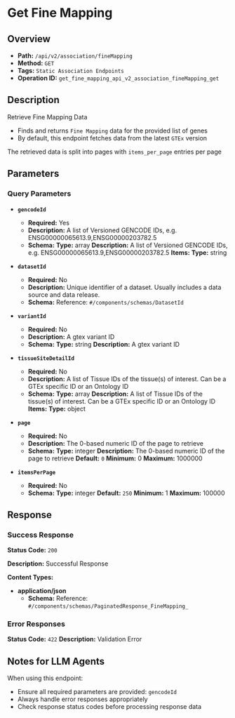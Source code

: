 # Get Fine Mapping

## Overview
- **Path:** `/api/v2/association/fineMapping`
- **Method:** `GET`
- **Tags:** `Static Association Endpoints`
- **Operation ID:** `get_fine_mapping_api_v2_association_fineMapping_get`

## Description
Retrieve Fine Mapping Data

- Finds and returns `Fine Mapping` data for the provided list of genes
- By default, this endpoint fetches data from the latest `GTEx` version

The retrieved data is split into pages with `items_per_page` entries per page

## Parameters

### Query Parameters

- **`gencodeId`**
  - **Required:** Yes
  - **Description:** A list of Versioned GENCODE IDs, e.g. ENSG00000065613.9,ENSG00000203782.5
  - **Schema:** **Type:** array
**Description:** A list of Versioned GENCODE IDs, e.g. ENSG00000065613.9,ENSG00000203782.5
**Items:** **Type:** string

- **`datasetId`**
  - **Required:** No
  - **Description:** Unique identifier of a dataset. Usually includes a data source and data release.
  - **Schema:** Reference: `#/components/schemas/DatasetId`

- **`variantId`**
  - **Required:** No
  - **Description:** A gtex variant ID
  - **Schema:** **Type:** string
**Description:** A gtex variant ID

- **`tissueSiteDetailId`**
  - **Required:** No
  - **Description:** A list of Tissue IDs of the tissue(s) of interest. Can be a GTEx specific ID or an Ontology ID
  - **Schema:** **Type:** array
**Description:** A list of Tissue IDs of the tissue(s) of interest. Can be a GTEx specific ID or an Ontology ID
**Items:** **Type:** object

- **`page`**
  - **Required:** No
  - **Description:** The 0-based numeric ID of the page to retrieve
  - **Schema:** **Type:** integer
**Description:** The 0-based numeric ID of the page to retrieve
**Default:** `0`
**Minimum:** 0
**Maximum:** 1000000

- **`itemsPerPage`**
  - **Required:** No
  - **Schema:** **Type:** integer
**Default:** `250`
**Minimum:** 1
**Maximum:** 100000

## Response

### Success Response
**Status Code:** `200`

**Description:** Successful Response

**Content Types:**
- **application/json**
  - **Schema:** Reference: `#/components/schemas/PaginatedResponse_FineMapping_`

### Error Responses

**Status Code:** `422`
**Description:** Validation Error

## Notes for LLM Agents

When using this endpoint:
- Ensure all required parameters are provided: `gencodeId`
- Always handle error responses appropriately
- Check response status codes before processing response data